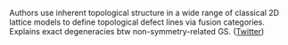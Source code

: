 
Authors use inherent topological structure in a wide range of classical 2D lattice models to define topological defect lines via fusion categories. Explains exact degeneracies btw non-symmetry-related GS. ([Twitter](https://twitter.com/JoshuahHeath/status/1296840384946085888))
